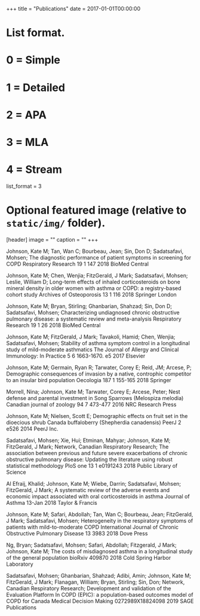 +++
title = "Publications"
date = 2017-01-01T00:00:00

# List format.
#   0 = Simple
#   1 = Detailed
#   2 = APA
#   3 = MLA
#   4 = Stream
list_format = 3

# Optional featured image (relative to `static/img/` folder).
[header]
image = ""
caption = ""
+++

Johnson, Kate M; Tan, Wan C; Bourbeau, Jean; Sin, Don D; Sadatsafavi, Mohsen; 	The diagnostic performance of patient symptoms in screening for COPD	Respiratory Research	19	1	147	2018	BioMed Central

Johnson, Kate M; Chen, Wenjia; FitzGerald, J Mark; Sadatsafavi, Mohsen; Leslie, William D; 	Long-term effects of inhaled corticosteroids on bone mineral density in older women with asthma or COPD: a registry-based cohort study	Archives of Osteoporosis	13	1	116	2018	Springer London

Johnson, Kate M; Bryan, Stirling; Ghanbarian, Shahzad; Sin, Don D; Sadatsafavi, Mohsen; 	Characterizing undiagnosed chronic obstructive pulmonary disease: a systematic review and meta-analysis	Respiratory Research	19	1	26	2018	BioMed Central

Johnson, Kate M; FitzGerald, J Mark; Tavakoli, Hamid; Chen, Wenjia; Sadatsafavi, Mohsen; 	Stability of asthma symptom control in a longitudinal study of mild-moderate asthmatics	The Journal of Allergy and Clinical Immunology: In Practice	5	6	1663-1670. e5	2017	Elsevier

Johnson, Kate M; Germain, Ryan R; Tarwater, Corey E; Reid, JM; Arcese, P; 	Demographic consequences of invasion by a native, controphic competitor to an insular bird population	Oecologia	187	1	155-165	2018	Springer

Morrell, Nina; Johnson, Kate M; Tarwater, Corey E; Arcese, Peter; 	Nest defense and parental investment in Song Sparrows (Melospiza melodia)	Canadian journal of zoology	94	7	473-477	2016	NRC Research Press

Johnson, Kate M; Nielsen, Scott E; 	Demographic effects on fruit set in the dioecious shrub Canada buffaloberry (Shepherdia canadensis)	PeerJ	2		e526	2014	PeerJ Inc.

Sadatsafavi, Mohsen; Xie, Hui; Etminan, Mahyar; Johnson, Kate M; FitzGerald, J Mark; Network, Canadian Respiratory Research; 	The association between previous and future severe exacerbations of chronic obstructive pulmonary disease: Updating the literature using robust statistical methodology	PloS one	13	1	e0191243	2018	Public Library of Science

Al Efraij, Khalid; Johnson, Kate M; Wiebe, Darrin; Sadatsafavi, Mohsen; FitzGerald, J Mark; 	A systematic review of the adverse events and economic impact associated with oral corticosteroids in asthma	Journal of Asthma			13-Jan	2018	Taylor & Francis

Johnson, Kate M; Safari, Abdollah; Tan, Wan C; Bourbeau, Jean; FitzGerald, J Mark; Sadatsafavi, Mohsen; 	Heterogeneity in the respiratory symptoms of patients with mild-to-moderate COPD	International Journal of Chronic Obstructive Pulmonary Disease	13		3983	2018	Dove Press

Ng, Bryan; Sadatsafavi, Mohsen; Safari, Abdollah; Fitzgerald, J Mark; Johnson, Kate M; 	The costs of misdiagnosed asthma in a longitudinal study of the general population	bioRxiv			409870	2018	Cold Spring Harbor Laboratory

Sadatsafavi, Mohsen; Ghanbarian, Shahzad; Adibi, Amin; Johnson, Kate M; FitzGerald, J Mark; Flanagan, William; Bryan, Stirling; Sin, Don; Network, Canadian Respiratory Research; 	Development and validation of the Evaluation Platform In COPD (EPIC): a population-based outcomes model of COPD for Canada	Medical Decision Making			0272989X18824098	2019	SAGE Publications
